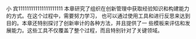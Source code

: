 小
宾111111111111111111111
本章研究了组织在创新管理中获取经验知识和构建能力的方式。在这个过程中，需要努力学习，
也可以通过使用工具和进行反思来达到目的。本章还特别探讨了创新审计的各种方法，并且提供了一
些模板来评估和发展能力。这些工具不仅覆盖了整个过程，而且特别针对了关键领域。
